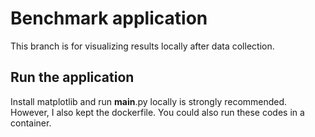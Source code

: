 # Benchmark application

This branch is for visualizing results locally after data collection.

## Run the application
Install matplotlib and run __main__.py locally is strongly recommended.
However, I also kept the dockerfile. You could also run these codes in a container.
